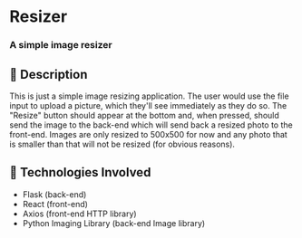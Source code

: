 # Resizer
### A simple image resizer

## :dvd: Description
This is just a simple image resizing application. The user would use the file input to upload a picture, which they'll see immediately as they do so.
The "Resize" button should appear at the bottom and, when pressed, should send the image to the back-end which will send back a resized photo to the
front-end. Images are only resized to 500x500 for now and any photo that is smaller than that will not be resized (for obvious reasons).

## :dvd: Technologies Involved
* Flask (back-end)
* React (front-end)
* Axios (front-end HTTP library)
* Python Imaging Library (back-end Image library)
